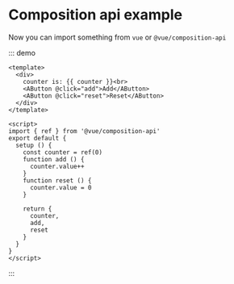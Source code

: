 # Composition api example

Now you can import something from `vue` or `@vue/composition-api`

::: demo
```vue
<template>
  <div>
    counter is: {{ counter }}<br>
    <AButton @click="add">Add</AButton>
    <AButton @click="reset">Reset</AButton>
  </div>
</template>

<script>
import { ref } from '@vue/composition-api'
export default {
  setup () {
    const counter = ref(0)
    function add () {
      counter.value++
    }
    function reset () {
      counter.value = 0
    }

    return {
      counter,
      add,
      reset
    }
  }
}
</script>
```
:::